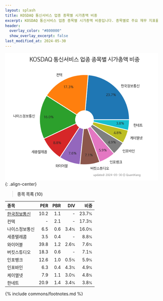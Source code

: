 ```yaml
---
layout: splash
title: KOSDAQ 통신서비스 업종 종목별 시가총액 비중
excerpt: KOSDAQ 통신서비스 업종 종목별 시가총액 비중입니다. 종목별로 주요 재무 지표를 함께 표시합니다.
header:
  overlay_color: "#800000"
  show_overlay_excerpt: false
last_modified_at: 2024-05-30
---
```



![KOSDAQ 통신서비스 업종 종목별 시가총액 비중](/stats/sector/images/kosdaq_업종_통신서비스_종목.png){: .align-center}


> **종목 목록 (10)**<a id="list"></a>

| **종목** | **PER** | **PBR** | **DIV** | **비중** |
| :------- | ------: | ------: | ------: | -------: |
| [한국정보통신](/025770/) | 10.2 | 1.1 | - | 23.7<small>%</small> |
| 컨텍 | - | 2.1 | - | 17.3<small>%</small> |
| 나이스정보통신 | 6.5 | 0.6 | 3.4<small>%</small> | 16.0<small>%</small> |
| 세종텔레콤 | 3.5 | 0.4 | - | 8.8<small>%</small> |
| 와이어블 | 39.8 | 1.2 | 2.6<small>%</small> | 7.6<small>%</small> |
| 버킷스튜디오 | 18.3 | 0.6 | - | 7.1<small>%</small> |
| 인포뱅크 | 12.6 | 1.0 | 0.5<small>%</small> | 5.9<small>%</small> |
| 인포바인 | 6.3 | 0.4 | 4.3<small>%</small> | 4.9<small>%</small> |
| 케이엘넷 | 7.9 | 1.1 | 3.0<small>%</small> | 4.8<small>%</small> |
| 한네트 | 20.9 | 1.4 | 3.4<small>%</small> | 3.8<small>%</small> |

{% include commons/footnotes.md %}